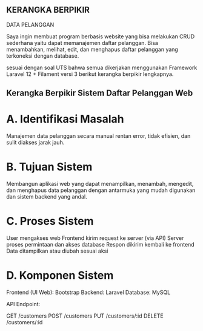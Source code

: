 ## KERANGKA BERPIKIR 

DATA PELANGGAN

Saya ingin membuat program berbasis website yang bisa melakukan CRUD sederhana yaitu dapat memanajemen daftar pelanggan. Bisa menambahkan, melihat, edit, dan menghapus daftar pelanggan yang terkoneksi dengan database.

sesuai dengan soal UTS bahwa semua dikerjakan menggunakan Framework Laravel 12 + Filament versi 3
berikut kerangka berpikir lengkapnya.

## Kerangka Berpikir Sistem Daftar Pelanggan Web

# A. Identifikasi Masalah
Manajemen data pelanggan secara manual rentan error, tidak efisien, dan sulit diakses jarak jauh.

# B. Tujuan Sistem
Membangun aplikasi web yang dapat menampilkan, menambah, mengedit, dan menghapus data pelanggan dengan antarmuka yang mudah digunakan dan sistem backend yang andal.

# C. Proses Sistem
User mengakses web
Frontend kirim request ke server (via API)
Server proses permintaan dan akses database
Respon dikirim kembali ke frontend
Data ditampilkan atau diubah sesuai aksi

# D. Komponen Sistem
Frontend (UI Web): Bootstrap
Backend: Laravel
Database: MySQL

API Endpoint:

GET /customers
POST /customers
PUT /customers/:id
DELETE /customers/:id